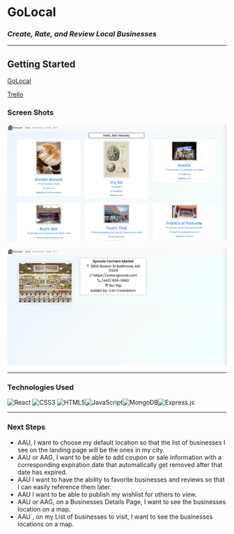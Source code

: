 # GoLocal 

### *Create, Rate, and Review Local Businesses*
____
## Getting Started
 [GoLocal](https://www.google.com)
 
 [Trello ](https://trello.com/b/kUVaWrve/unit-3)

### Screen Shots
![LandingPage][screenshot1] 


[screenshot1]: /public/images/ScreenShot1.png "Landing Page"

![Reviews][screenshot2] 

[screenshot2]: /public/images/ScreenShot2.png "Landing Page"

---
### Technologies Used
![React](https://img.shields.io/badge/react-%2320232a.svg?style=for-the-badge&logo=react&logoColor=%2361DAFB) ![CSS3](https://img.shields.io/badge/css3-%231572B6.svg?style=for-the-badge&logo=css3&logoColor=white) ![HTML5](https://img.shields.io/badge/html5-%23E34F26.svg?style=for-the-badge&logo=html5&logoColor=white)![JavaScript](https://img.shields.io/badge/javascript-%23323330.svg?style=for-the-badge&logo=javascript&logoColor=%23F7DF1E)![MongoDB](https://img.shields.io/badge/MongoDB-%234ea94b.svg?style=for-the-badge&logo=mongodb&logoColor=white)![Express.js](https://img.shields.io/badge/express.js-%23404d59.svg?style=for-the-badge&logo=express&logoColor=%2361DAFB)

----

### Next Steps
* AAU, I want to choose my default location so that the list of businesses I see on the landing page will be the ones in my city. 
* AAU or AAG, I want to be able to add coupon or sale information with a corresponding expiration date that automatically get removed after that date has expired.
* AAU I want to have the ability to favorite businesses and reviews so that I can easily reference them later. 
* AAU I want to be able to publish my wishlist for others to view. 
* AAU or AAG, on a Businesses Details Page, I want to see the businesses location on a map. 
* AAU , on my List of businesses to visit, I want to see the businesses locations on a map. 
